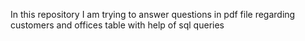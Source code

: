 In this repository I am trying to answer  questions in pdf file regarding customers and offices table with help of sql queries
